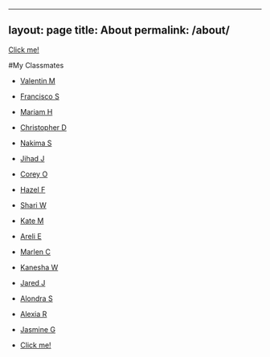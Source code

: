   ---
layout: page
title: About
permalink: /about/
---

  [Click me!](http://test.com/)
  
  #My Classmates  
  
 * [Valentin M](https://valentin430.github.io/) 
 * [Francisco S](https://francisco214.github.io/)
 * [Mariam H](https://miriamlaguera.github.io/)
 * [Christopher D](https://3036154.github.io/)
 * [Nakima S](https://nuunuu0.github.io/_posts/2018-11-8-Hello-World-this-is-Nakima.md) 
 * [Jihad J](jihadj.github.io)
 * [Corey O](https://cohunnitshots.github.io/)
 * [Hazel F](https://haazelv.github.io) 
 * [Shari W](shariwhitaker.github.io)            
 * [Kate M](https://katemar19.github.io/)
 * [Areli E](https://getsemani02.github.io)
 * [Marlen C](https://marlencarreno.github.io/)
 * [Kanesha W](https://kanesha00.github.io/)
 * [Jared J](http://jared0425.github.io)
 * [Alondra S](https://ookawaiitostoo.github.io/)
 * [Alexia R](https://alexia2402.github.io/)
 * [Jasmine G](jazm1ne.github.io)

 * [Click me!]()
 
